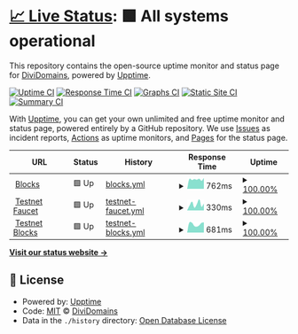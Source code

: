 # [📈 Live Status](https://status.divi.domains): <!--live status--> **🟩 All systems operational**

This repository contains the open-source uptime monitor and status page for [DiviDomains](https://status.divi.domains), powered by [Upptime](https://github.com/upptime/upptime).

[![Uptime CI](https://github.com/DiviDomains/status/workflows/Uptime%20CI/badge.svg)](https://github.com/DiviDomains/status/actions?query=workflow%3A%22Uptime+CI%22)
[![Response Time CI](https://github.com/DiviDomains/status/workflows/Response%20Time%20CI/badge.svg)](https://github.com/DiviDomains/status/actions?query=workflow%3A%22Response+Time+CI%22)
[![Graphs CI](https://github.com/DiviDomains/status/workflows/Graphs%20CI/badge.svg)](https://github.com/DiviDomains/status/actions?query=workflow%3A%22Graphs+CI%22)
[![Static Site CI](https://github.com/DiviDomains/status/workflows/Static%20Site%20CI/badge.svg)](https://github.com/DiviDomains/status/actions?query=workflow%3A%22Static+Site+CI%22)
[![Summary CI](https://github.com/DiviDomains/status/workflows/Summary%20CI/badge.svg)](https://github.com/DiviDomains/status/actions?query=workflow%3A%22Summary+CI%22)

With [Upptime](https://upptime.js.org), you can get your own unlimited and free uptime monitor and status page, powered entirely by a GitHub repository. We use [Issues](https://github.com/DiviDomains/status/issues) as incident reports, [Actions](https://github.com/DiviDomains/status/actions) as uptime monitors, and [Pages](https://status.divi.domains) for the status page.

<!--start: status pages-->
<!-- This summary is generated by Upptime (https://github.com/upptime/upptime) -->
<!-- Do not edit this manually, your changes will be overwritten -->
<!-- prettier-ignore -->
| URL | Status | History | Response Time | Uptime |
| --- | ------ | ------- | ------------- | ------ |
| <img alt="" src="https://favicons.githubusercontent.com/blocks.divi.domains" height="13"> [Blocks](https://blocks.divi.domains) | 🟩 Up | [blocks.yml](https://github.com/DiviDomains/status/commits/HEAD/history/blocks.yml) | <details><summary><img alt="Response time graph" src="./graphs/blocks/response-time-week.png" height="20"> 762ms</summary><br><a href="https://status.divi.domains/history/blocks"><img alt="Response time 641" src="https://img.shields.io/endpoint?url=https%3A%2F%2Fraw.githubusercontent.com%2FDiviDomains%2Fstatus%2FHEAD%2Fapi%2Fblocks%2Fresponse-time.json"></a><br><a href="https://status.divi.domains/history/blocks"><img alt="24-hour response time 867" src="https://img.shields.io/endpoint?url=https%3A%2F%2Fraw.githubusercontent.com%2FDiviDomains%2Fstatus%2FHEAD%2Fapi%2Fblocks%2Fresponse-time-day.json"></a><br><a href="https://status.divi.domains/history/blocks"><img alt="7-day response time 762" src="https://img.shields.io/endpoint?url=https%3A%2F%2Fraw.githubusercontent.com%2FDiviDomains%2Fstatus%2FHEAD%2Fapi%2Fblocks%2Fresponse-time-week.json"></a><br><a href="https://status.divi.domains/history/blocks"><img alt="30-day response time 716" src="https://img.shields.io/endpoint?url=https%3A%2F%2Fraw.githubusercontent.com%2FDiviDomains%2Fstatus%2FHEAD%2Fapi%2Fblocks%2Fresponse-time-month.json"></a><br><a href="https://status.divi.domains/history/blocks"><img alt="1-year response time 641" src="https://img.shields.io/endpoint?url=https%3A%2F%2Fraw.githubusercontent.com%2FDiviDomains%2Fstatus%2FHEAD%2Fapi%2Fblocks%2Fresponse-time-year.json"></a></details> | <details><summary><a href="https://status.divi.domains/history/blocks">100.00%</a></summary><a href="https://status.divi.domains/history/blocks"><img alt="All-time uptime 100.00%" src="https://img.shields.io/endpoint?url=https%3A%2F%2Fraw.githubusercontent.com%2FDiviDomains%2Fstatus%2FHEAD%2Fapi%2Fblocks%2Fuptime.json"></a><br><a href="https://status.divi.domains/history/blocks"><img alt="24-hour uptime 100.00%" src="https://img.shields.io/endpoint?url=https%3A%2F%2Fraw.githubusercontent.com%2FDiviDomains%2Fstatus%2FHEAD%2Fapi%2Fblocks%2Fuptime-day.json"></a><br><a href="https://status.divi.domains/history/blocks"><img alt="7-day uptime 100.00%" src="https://img.shields.io/endpoint?url=https%3A%2F%2Fraw.githubusercontent.com%2FDiviDomains%2Fstatus%2FHEAD%2Fapi%2Fblocks%2Fuptime-week.json"></a><br><a href="https://status.divi.domains/history/blocks"><img alt="30-day uptime 100.00%" src="https://img.shields.io/endpoint?url=https%3A%2F%2Fraw.githubusercontent.com%2FDiviDomains%2Fstatus%2FHEAD%2Fapi%2Fblocks%2Fuptime-month.json"></a><br><a href="https://status.divi.domains/history/blocks"><img alt="1-year uptime 100.00%" src="https://img.shields.io/endpoint?url=https%3A%2F%2Fraw.githubusercontent.com%2FDiviDomains%2Fstatus%2FHEAD%2Fapi%2Fblocks%2Fuptime-year.json"></a></details>
| <img alt="" src="https://favicons.githubusercontent.com/faucet.divi.domains" height="13"> [Testnet Faucet](https://faucet.divi.domains/) | 🟩 Up | [testnet-faucet.yml](https://github.com/DiviDomains/status/commits/HEAD/history/testnet-faucet.yml) | <details><summary><img alt="Response time graph" src="./graphs/testnet-faucet/response-time-week.png" height="20"> 330ms</summary><br><a href="https://status.divi.domains/history/testnet-faucet"><img alt="Response time 320" src="https://img.shields.io/endpoint?url=https%3A%2F%2Fraw.githubusercontent.com%2FDiviDomains%2Fstatus%2FHEAD%2Fapi%2Ftestnet-faucet%2Fresponse-time.json"></a><br><a href="https://status.divi.domains/history/testnet-faucet"><img alt="24-hour response time 358" src="https://img.shields.io/endpoint?url=https%3A%2F%2Fraw.githubusercontent.com%2FDiviDomains%2Fstatus%2FHEAD%2Fapi%2Ftestnet-faucet%2Fresponse-time-day.json"></a><br><a href="https://status.divi.domains/history/testnet-faucet"><img alt="7-day response time 330" src="https://img.shields.io/endpoint?url=https%3A%2F%2Fraw.githubusercontent.com%2FDiviDomains%2Fstatus%2FHEAD%2Fapi%2Ftestnet-faucet%2Fresponse-time-week.json"></a><br><a href="https://status.divi.domains/history/testnet-faucet"><img alt="30-day response time 354" src="https://img.shields.io/endpoint?url=https%3A%2F%2Fraw.githubusercontent.com%2FDiviDomains%2Fstatus%2FHEAD%2Fapi%2Ftestnet-faucet%2Fresponse-time-month.json"></a><br><a href="https://status.divi.domains/history/testnet-faucet"><img alt="1-year response time 320" src="https://img.shields.io/endpoint?url=https%3A%2F%2Fraw.githubusercontent.com%2FDiviDomains%2Fstatus%2FHEAD%2Fapi%2Ftestnet-faucet%2Fresponse-time-year.json"></a></details> | <details><summary><a href="https://status.divi.domains/history/testnet-faucet">100.00%</a></summary><a href="https://status.divi.domains/history/testnet-faucet"><img alt="All-time uptime 100.00%" src="https://img.shields.io/endpoint?url=https%3A%2F%2Fraw.githubusercontent.com%2FDiviDomains%2Fstatus%2FHEAD%2Fapi%2Ftestnet-faucet%2Fuptime.json"></a><br><a href="https://status.divi.domains/history/testnet-faucet"><img alt="24-hour uptime 100.00%" src="https://img.shields.io/endpoint?url=https%3A%2F%2Fraw.githubusercontent.com%2FDiviDomains%2Fstatus%2FHEAD%2Fapi%2Ftestnet-faucet%2Fuptime-day.json"></a><br><a href="https://status.divi.domains/history/testnet-faucet"><img alt="7-day uptime 100.00%" src="https://img.shields.io/endpoint?url=https%3A%2F%2Fraw.githubusercontent.com%2FDiviDomains%2Fstatus%2FHEAD%2Fapi%2Ftestnet-faucet%2Fuptime-week.json"></a><br><a href="https://status.divi.domains/history/testnet-faucet"><img alt="30-day uptime 100.00%" src="https://img.shields.io/endpoint?url=https%3A%2F%2Fraw.githubusercontent.com%2FDiviDomains%2Fstatus%2FHEAD%2Fapi%2Ftestnet-faucet%2Fuptime-month.json"></a><br><a href="https://status.divi.domains/history/testnet-faucet"><img alt="1-year uptime 100.00%" src="https://img.shields.io/endpoint?url=https%3A%2F%2Fraw.githubusercontent.com%2FDiviDomains%2Fstatus%2FHEAD%2Fapi%2Ftestnet-faucet%2Fuptime-year.json"></a></details>
| <img alt="" src="https://favicons.githubusercontent.com/blocks-testnet.divi.domains" height="13"> [Testnet Blocks](https://blocks-testnet.divi.domains/) | 🟩 Up | [testnet-blocks.yml](https://github.com/DiviDomains/status/commits/HEAD/history/testnet-blocks.yml) | <details><summary><img alt="Response time graph" src="./graphs/testnet-blocks/response-time-week.png" height="20"> 681ms</summary><br><a href="https://status.divi.domains/history/testnet-blocks"><img alt="Response time 593" src="https://img.shields.io/endpoint?url=https%3A%2F%2Fraw.githubusercontent.com%2FDiviDomains%2Fstatus%2FHEAD%2Fapi%2Ftestnet-blocks%2Fresponse-time.json"></a><br><a href="https://status.divi.domains/history/testnet-blocks"><img alt="24-hour response time 822" src="https://img.shields.io/endpoint?url=https%3A%2F%2Fraw.githubusercontent.com%2FDiviDomains%2Fstatus%2FHEAD%2Fapi%2Ftestnet-blocks%2Fresponse-time-day.json"></a><br><a href="https://status.divi.domains/history/testnet-blocks"><img alt="7-day response time 681" src="https://img.shields.io/endpoint?url=https%3A%2F%2Fraw.githubusercontent.com%2FDiviDomains%2Fstatus%2FHEAD%2Fapi%2Ftestnet-blocks%2Fresponse-time-week.json"></a><br><a href="https://status.divi.domains/history/testnet-blocks"><img alt="30-day response time 667" src="https://img.shields.io/endpoint?url=https%3A%2F%2Fraw.githubusercontent.com%2FDiviDomains%2Fstatus%2FHEAD%2Fapi%2Ftestnet-blocks%2Fresponse-time-month.json"></a><br><a href="https://status.divi.domains/history/testnet-blocks"><img alt="1-year response time 593" src="https://img.shields.io/endpoint?url=https%3A%2F%2Fraw.githubusercontent.com%2FDiviDomains%2Fstatus%2FHEAD%2Fapi%2Ftestnet-blocks%2Fresponse-time-year.json"></a></details> | <details><summary><a href="https://status.divi.domains/history/testnet-blocks">100.00%</a></summary><a href="https://status.divi.domains/history/testnet-blocks"><img alt="All-time uptime 100.00%" src="https://img.shields.io/endpoint?url=https%3A%2F%2Fraw.githubusercontent.com%2FDiviDomains%2Fstatus%2FHEAD%2Fapi%2Ftestnet-blocks%2Fuptime.json"></a><br><a href="https://status.divi.domains/history/testnet-blocks"><img alt="24-hour uptime 100.00%" src="https://img.shields.io/endpoint?url=https%3A%2F%2Fraw.githubusercontent.com%2FDiviDomains%2Fstatus%2FHEAD%2Fapi%2Ftestnet-blocks%2Fuptime-day.json"></a><br><a href="https://status.divi.domains/history/testnet-blocks"><img alt="7-day uptime 100.00%" src="https://img.shields.io/endpoint?url=https%3A%2F%2Fraw.githubusercontent.com%2FDiviDomains%2Fstatus%2FHEAD%2Fapi%2Ftestnet-blocks%2Fuptime-week.json"></a><br><a href="https://status.divi.domains/history/testnet-blocks"><img alt="30-day uptime 100.00%" src="https://img.shields.io/endpoint?url=https%3A%2F%2Fraw.githubusercontent.com%2FDiviDomains%2Fstatus%2FHEAD%2Fapi%2Ftestnet-blocks%2Fuptime-month.json"></a><br><a href="https://status.divi.domains/history/testnet-blocks"><img alt="1-year uptime 100.00%" src="https://img.shields.io/endpoint?url=https%3A%2F%2Fraw.githubusercontent.com%2FDiviDomains%2Fstatus%2FHEAD%2Fapi%2Ftestnet-blocks%2Fuptime-year.json"></a></details>

<!--end: status pages-->

[**Visit our status website →**](https://status.divi.domains)

## 📄 License

- Powered by: [Upptime](https://github.com/upptime/upptime)
- Code: [MIT](./LICENSE) © [DiviDomains](https://status.divi.domains)
- Data in the `./history` directory: [Open Database License](https://opendatacommons.org/licenses/odbl/1-0/)
